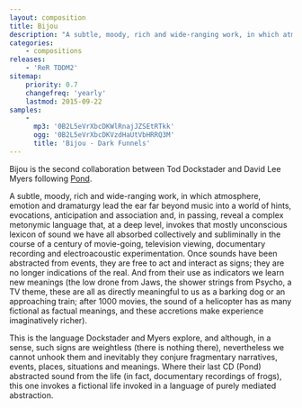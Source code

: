```yaml
---
layout: composition
title: Bijou
description: "A subtle, moody, rich and wide-ranging work, in which atmosphere, emotion and dramaturgy lead the ear far beyond music into a world of hints, evocations, anticipation and association"
categories:
    - compositions
releases:
    - 'ReR TDDM2'
sitemap:
    priority: 0.7
    changefreq: 'yearly'
    lastmod: 2015-09-22
samples:
    - 
      mp3: '0B2L5eVrXbcDKWlRnajJZSEtRTkk'
      ogg: '0B2L5eVrXbcDKVzdHaUtVbHRRQ3M'
      title: 'Bijou - Dark Funnels'  
---
```


Bijou is the second collaboration between Tod Dockstader and David Lee Myers following <a href="{% post_url compositions/2015-03-18-pond %}">Pond</a>.

A subtle, moody, rich and wide-ranging work, in which atmosphere, emotion and dramaturgy lead the ear far beyond music into a world of hints, evocations, anticipation and association and, in passing, reveal a complex metonymic language that, at a deep level, invokes that mostly unconscious lexicon of sound we have all absorbed collectively and subliminally in the course of a century of movie-going, television viewing, documentary recording and electroacoustic experimentation. Once sounds have been abstracted from events, they are free to act and interact as signs; they are no longer indications of the real. And from their use as indicators we learn new meanings (the low drone from Jaws, the shower strings from Psycho, a TV theme, these are all as directly meaningful to us as a barking dog or an approaching train; after 1000 movies, the sound of a helicopter has as many fictional as factual meanings, and these accretions make experience imaginatively richer). 

This is the language Dockstader and Myers explore, and although, in a sense, such signs are weightless (there is nothing there), nevertheless we cannot unhook them and inevitably they conjure fragmentary narratives, events, places, situations and meanings. Where their last CD (Pond) abstracted sound from the life (in fact, documentary recordings of frogs), this one invokes a fictional life invoked in a language of purely mediated abstraction.